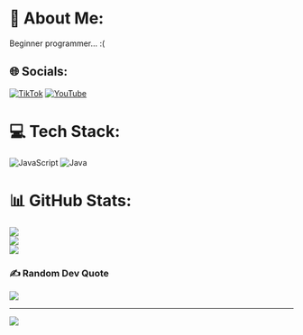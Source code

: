 # 💫 About Me:
Beginner programmer... :(


## 🌐 Socials:
[![TikTok](https://img.shields.io/badge/TikTok-%23000000.svg?logo=TikTok&logoColor=white)](https://tiktok.com/@@ditz.ofc) [![YouTube](https://img.shields.io/badge/YouTube-%23FF0000.svg?logo=YouTube&logoColor=white)](https://youtube.com/@@DitzOfc) 

# 💻 Tech Stack:
![JavaScript](https://img.shields.io/badge/javascript-%23323330.svg?style=for-the-badge&logo=javascript&logoColor=%23F7DF1E) ![Java](https://img.shields.io/badge/java-%23ED8B00.svg?style=for-the-badge&logo=openjdk&logoColor=white)
# 📊 GitHub Stats:
![](https://github-readme-stats.vercel.app/api?username=DitzDev&theme=dark&hide_border=true&include_all_commits=false&count_private=false)<br/>
![](https://github-readme-streak-stats.herokuapp.com/?user=DitzDev&theme=dark&hide_border=true)<br/>
![](https://github-readme-stats.vercel.app/api/top-langs/?username=DitzDev&theme=dark&hide_border=true&include_all_commits=false&count_private=false&layout=compact)

### ✍️ Random Dev Quote
![](https://quotes-github-readme.vercel.app/api?type=horizontal&theme=radical)

---
[![](https://visitcount.itsvg.in/api?id=DitzDev&icon=0&color=0)](https://visitcount.itsvg.in)

<!-- Proudly created with GPRM ( https://gprm.itsvg.in ) -->
